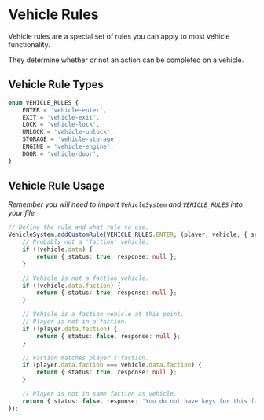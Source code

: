 

# Vehicle Rules

Vehicle rules are a special set of rules you can apply to most vehicle functionality.

They determine whether or not an action can be completed on a vehicle.

## Vehicle Rule Types

```typescript
enum VEHICLE_RULES {
    ENTER = 'vehicle-enter',
    EXIT = 'vehicle-exit',
    LOCK = 'vehicle-lock',
    UNLOCK = 'vehicle-unlock',
    STORAGE = 'vehicle-storage',
    ENGINE = 'vehicle-engine',
    DOOR = 'vehicle-door',
}
```

## Vehicle Rule Usage

_Remember you will need to import `VehicleSystem` and `VEHICLE_RULES` into your file_

```typescript
// Define the rule and what rule to use.
VehicleSystem.addCustomRule(VEHICLE_RULES.ENTER, (player, vehicle, { seat }) => {
    // Probably not a 'faction' vehicle.
    if (!vehicle.data) {
        return { status: true, response: null };
    }

    // Vehicle is not a faction vehicle.
    if (!vehicle.data.faction) {
        return { status: true, response: null };
    }

    // Vehicle is a faction vehicle at this point.
    // Player is not in a faction.
    if (!player.data.faction) {
        return { status: false, response: null };
    }

    // Faction matches player's faction.
    if (player.data.faction === vehicle.data.faction) {
        return { status: true, response: null };
    }

    // Player is not in same faction as vehicle.
    return { status: false, response: 'You do not have keys for this faction vehicle.' };
});
```
